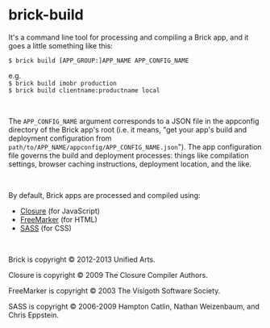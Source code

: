 brick-build
===========

It's a command line tool for processing and compiling a Brick app, and it goes a
little something like this:

`$ brick build [APP_GROUP:]APP_NAME APP_CONFIG_NAME`

e.g.  
`$ brick build imobr production`  
`$ brick build clientname:productname local`

 

The `APP_CONFIG_NAME` argument corresponds to a JSON file  in the appconfig
directory of the Brick app's root (i.e. it means, "get your app's build and
deployment configuration from
`path/to/APP_NAME/appconfig/APP_CONFIG_NAME.json`"). The app configuration file
governs the build and deployment processes: things like compilation settings,
browser caching instructions, deployment location, and the like.

 

By default, Brick apps are processed and compiled using:

* [Closure](https://developers.google.com/closure/compiler) (for JavaScript)
* [FreeMarker](http://freemarker.org) (for HTML)
* [SASS](http://sass-lang.com) (for CSS)

 

Brick is copyright © 2012-2013 Unified Arts.

Closure is copyright © 2009 The Closure Compiler Authors.

FreeMarker is copyright © 2003 The Visigoth Software Society.

SASS is copyright © 2006-2009 Hampton Catlin, Nathan Weizenbaum, and Chris
Eppstein.